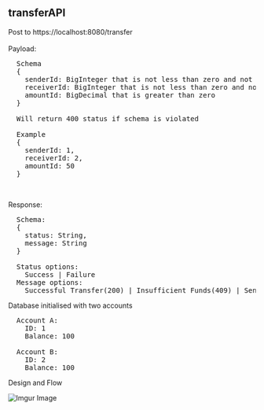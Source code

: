 <h2>transferAPI</h2>

Post to https://localhost:8080/transfer
<br><br>
Payload: 
<pre>
  Schema
  { 
    senderId: BigInteger that is not less than zero and not the same as receiver id
    receiverId: BigInteger that is not less than zero and not the same as sender id
    amountId: BigDecimal that is greater than zero
  }
  
  Will return 400 status if schema is violated
  
  Example
  {
    senderId: 1,
    receiverId: 2,
    amountId: 50
  }
  
  
</pre>

Response:
<pre>
  Schema:
  {
    status: String,
    message: String
  }
  
  Status options: 
    Success | Failure
  Message options:
    Successful Transfer(200) | Insufficient Funds(409) | Sender account not found(422) | Receiver account not found(422)
</pre>

Database initialised with two accounts
<pre>
  Account A: 
    ID: 1
    Balance: 100
   
  Account B:
    ID: 2
    Balance: 100
</pre>

Design and Flow

![Imgur Image](https://i.imgur.com/vLIpq1C.jpg)

